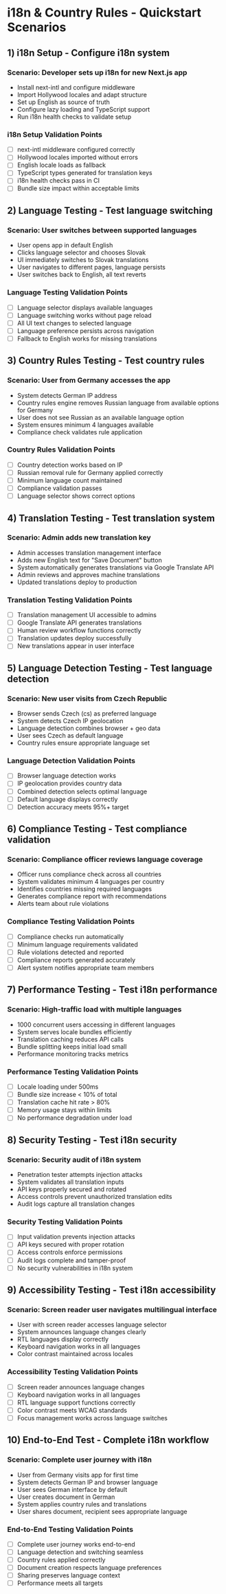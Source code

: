 # i18n & Country Rules - Quickstart Scenarios

## 1) i18n Setup - Configure i18n system

### Scenario: Developer sets up i18n for new Next.js app

- Install next-intl and configure middleware
- Import Hollywood locales and adapt structure
- Set up English as source of truth
- Configure lazy loading and TypeScript support
- Run i18n health checks to validate setup

### i18n Setup Validation Points

- [ ] next-intl middleware configured correctly
- [ ] Hollywood locales imported without errors
- [ ] English locale loads as fallback
- [ ] TypeScript types generated for translation keys
- [ ] i18n health checks pass in CI
- [ ] Bundle size impact within acceptable limits

## 2) Language Testing - Test language switching

### Scenario: User switches between supported languages

- User opens app in default English
- Clicks language selector and chooses Slovak
- UI immediately switches to Slovak translations
- User navigates to different pages, language persists
- User switches back to English, all text reverts

### Language Testing Validation Points

- [ ] Language selector displays available languages
- [ ] Language switching works without page reload
- [ ] All UI text changes to selected language
- [ ] Language preference persists across navigation
- [ ] Fallback to English works for missing translations

## 3) Country Rules Testing - Test country rules

### Scenario: User from Germany accesses the app

- System detects German IP address
- Country rules engine removes Russian language from available options for Germany
- User does not see Russian as an available language option
- System ensures minimum 4 languages available
- Compliance check validates rule application

### Country Rules Validation Points

- [ ] Country detection works based on IP
- [ ] Russian removal rule for Germany applied correctly
- [ ] Minimum language count maintained
- [ ] Compliance validation passes
- [ ] Language selector shows correct options

## 4) Translation Testing - Test translation system

### Scenario: Admin adds new translation key

- Admin accesses translation management interface
- Adds new English text for "Save Document" button
- System automatically generates translations via Google Translate API
- Admin reviews and approves machine translations
- Updated translations deploy to production

### Translation Testing Validation Points

- [ ] Translation management UI accessible to admins
- [ ] Google Translate API generates translations
- [ ] Human review workflow functions correctly
- [ ] Translation updates deploy successfully
- [ ] New translations appear in user interface

## 5) Language Detection Testing - Test language detection

### Scenario: New user visits from Czech Republic

- Browser sends Czech (cs) as preferred language
- System detects Czech IP geolocation
- Language detection combines browser + geo data
- User sees Czech as default language
- Country rules ensure appropriate language set

### Language Detection Validation Points

- [ ] Browser language detection works
- [ ] IP geolocation provides country data
- [ ] Combined detection selects optimal language
- [ ] Default language displays correctly
- [ ] Detection accuracy meets 95%+ target

## 6) Compliance Testing - Test compliance validation

### Scenario: Compliance officer reviews language coverage

- Officer runs compliance check across all countries
- System validates minimum 4 languages per country
- Identifies countries missing required languages
- Generates compliance report with recommendations
- Alerts team about rule violations

### Compliance Testing Validation Points

- [ ] Compliance checks run automatically
- [ ] Minimum language requirements validated
- [ ] Rule violations detected and reported
- [ ] Compliance reports generated accurately
- [ ] Alert system notifies appropriate team members

## 7) Performance Testing - Test i18n performance

### Scenario: High-traffic load with multiple languages

- 1000 concurrent users accessing in different languages
- System serves locale bundles efficiently
- Translation caching reduces API calls
- Bundle splitting keeps initial load small
- Performance monitoring tracks metrics

### Performance Testing Validation Points

- [ ] Locale loading under 500ms
- [ ] Bundle size increase < 10% of total
- [ ] Translation cache hit rate > 80%
- [ ] Memory usage stays within limits
- [ ] No performance degradation under load

## 8) Security Testing - Test i18n security

### Scenario: Security audit of i18n system

- Penetration tester attempts injection attacks
- System validates all translation inputs
- API keys properly secured and rotated
- Access controls prevent unauthorized translation edits
- Audit logs capture all translation changes

### Security Testing Validation Points

- [ ] Input validation prevents injection attacks
- [ ] API keys secured with proper rotation
- [ ] Access controls enforce permissions
- [ ] Audit logs complete and tamper-proof
- [ ] No security vulnerabilities in i18n system

## 9) Accessibility Testing - Test i18n accessibility

### Scenario: Screen reader user navigates multilingual interface

- User with screen reader accesses language selector
- System announces language changes clearly
- RTL languages display correctly
- Keyboard navigation works in all languages
- Color contrast maintained across locales

### Accessibility Testing Validation Points

- [ ] Screen reader announces language changes
- [ ] Keyboard navigation works in all languages
- [ ] RTL language support functions correctly
- [ ] Color contrast meets WCAG standards
- [ ] Focus management works across language switches

## 10) End-to-End Test - Complete i18n workflow

### Scenario: Complete user journey with i18n

- User from Germany visits app for first time
- System detects German IP and browser language
- User sees German interface by default
- User creates document in German
- System applies country rules and translations
- User shares document, recipient sees appropriate language

### End-to-End Testing Validation Points

- [ ] Complete user journey works end-to-end
- [ ] Language detection and switching seamless
- [ ] Country rules applied correctly
- [ ] Document creation respects language preferences
- [ ] Sharing preserves language context
- [ ] Performance meets all targets

